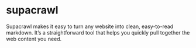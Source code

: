 # supacrawl
Supacrawl makes it easy to turn any website into clean, easy-to-read markdown. It’s a straightforward tool that helps you quickly pull together the web content you need.

